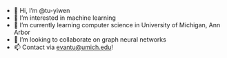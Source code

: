 - 👋 Hi, I’m @tu-yiwen
- 👀 I’m interested in machine learning
- 🌱 I’m currently learning computer science in University of Michigan, Ann Arbor
- 💞️ I’m looking to collaborate on graph neural networks
- 📫 Contact via evantu@umich.edu! 

<!---
tu-yiwen/tu-yiwen is a ✨ special ✨ repository because its `README.md` (this file) appears on your GitHub profile.
You can click the Preview link to take a look at your changes.
--->
